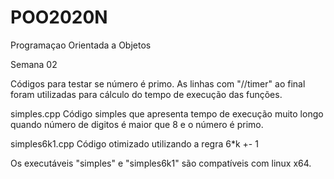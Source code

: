 # POO2020N
Programaçao Orientada a Objetos

Semana 02

Códigos para testar se número é primo.
As linhas com "//timer" ao final foram utilizadas para cálculo do tempo de execução das funções.

simples.cpp 
    Código simples que apresenta tempo de execução muito longo quando número de digitos é maior que 8 e o número é primo.

simples6k1.cpp
    Código otimizado utilizando a regra 6*k +- 1

Os executáveis "simples" e "simples6k1" são compatíveis com linux x64.



